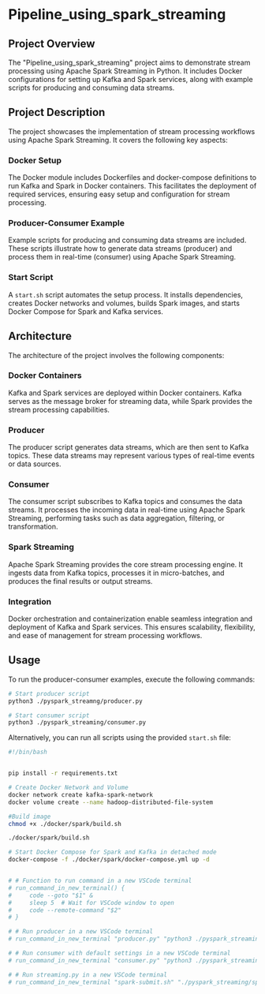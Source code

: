 
# Pipeline_using_spark_streaming

## Project Overview

The "Pipeline_using_spark_streaming" project aims to demonstrate stream processing using Apache Spark Streaming in Python. It includes Docker configurations for setting up Kafka and Spark services, along with example scripts for producing and consuming data streams.

## Project Description

The project showcases the implementation of stream processing workflows using Apache Spark Streaming. It covers the following key aspects:

### Docker Setup

The Docker module includes Dockerfiles and docker-compose definitions to run Kafka and Spark in Docker containers. This facilitates the deployment of required services, ensuring easy setup and configuration for stream processing.

### Producer-Consumer Example

Example scripts for producing and consuming data streams are included. These scripts illustrate how to generate data streams (producer) and process them in real-time (consumer) using Apache Spark Streaming.

### Start Script

A `start.sh` script automates the setup process. It installs dependencies, creates Docker networks and volumes, builds Spark images, and starts Docker Compose for Spark and Kafka services.

## Architecture

The architecture of the project involves the following components:

### Docker Containers

Kafka and Spark services are deployed within Docker containers. Kafka serves as the message broker for streaming data, while Spark provides the stream processing capabilities.

### Producer

The producer script generates data streams, which are then sent to Kafka topics. These data streams may represent various types of real-time events or data sources.

### Consumer

The consumer script subscribes to Kafka topics and consumes the data streams. It processes the incoming data in real-time using Apache Spark Streaming, performing tasks such as data aggregation, filtering, or transformation.

### Spark Streaming

Apache Spark Streaming provides the core stream processing engine. It ingests data from Kafka topics, processes it in micro-batches, and produces the final results or output streams.

### Integration

Docker orchestration and containerization enable seamless integration and deployment of Kafka and Spark services. This ensures scalability, flexibility, and ease of management for stream processing workflows.

## Usage

To run the producer-consumer examples, execute the following commands:

```bash
# Start producer script
python3 ./pyspark_streamng/producer.py

# Start consumer script
python3 ./pyspark_streaming/consumer.py
```

Alternatively, you can run all scripts using the provided `start.sh` file:

```bash
#!/bin/bash


pip install -r requirements.txt

# Create Docker Network and Volume
docker network create kafka-spark-network
docker volume create --name hadoop-distributed-file-system

#Build image
chmod +x ./docker/spark/build.sh

./docker/spark/build.sh

# Start Docker Compose for Spark and Kafka in detached mode
docker-compose -f ./docker/spark/docker-compose.yml up -d


# # Function to run command in a new VSCode terminal
# run_command_in_new_terminal() {
#     code --goto "$1" &
#     sleep 5  # Wait for VSCode window to open
#     code --remote-command "$2"
# }

# # Run producer in a new VSCode terminal
# run_command_in_new_terminal "producer.py" "python3 ./pyspark_streaming/producer.py"

# # Run consumer with default settings in a new VSCode terminal
# run_command_in_new_terminal "consumer.py" "python3 ./pyspark_streaming/consumer.py"

# # Run streaming.py in a new VSCode terminal
# run_command_in_new_terminal "spark-submit.sh" "./pyspark_streaming/spark-submit.sh ./pyspark_streaming/streaming.py"
```
